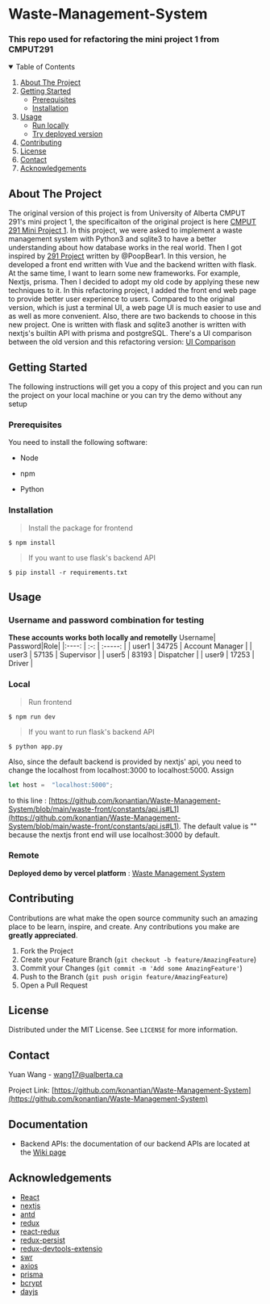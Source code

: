 # Waste-Management-System
### This repo used for refactoring the mini project 1 from CMPUT291 

<!-- TABLE OF CONTENTS -->
<details open="open">
  <summary>Table of Contents</summary>
  <ol>
    <li>
      <a href="#about-the-project">About The Project</a>
    </li>
    <li>
      <a href="#getting-started">Getting Started</a>
      <ul>
        <li><a href="#prerequisites">Prerequisites</a></li>
        <li><a href="#installation">Installation</a></li>
      </ul>
    </li>
    <li>
      <a href="#usage">Usage</a>
       <ul>
         <li><a href="#local">Run locally</a></li>
         <li><a href="#remote">Try deployed version</a></li>
      </ul>
    </li>
    <li><a href="#contributing">Contributing</a></li>
    <li><a href="#license">License</a></li>
    <li><a href="#contact">Contact</a></li>
    <li><a href="#acknowledgements">Acknowledgements</a></li>
  </ol>
</details>

## About The Project
The original version of this project is from University of Alberta CMPUT 291's mini project 1, the specificaiton of the original project is here [CMPUT 291 Mini Project 1](https://github.com/konantian/Waste-Management-System/wiki). In this project, we were asked to implement a waste management system with Python3 and sqlite3 to have a better understanding about how database works in the real world. Then I got inspired by [291 Project](https://github.com/PoopBear1/291Project) written by @PoopBear1. In this version, he developed a front end written with Vue and the backend written with flask. At the same time, I want to learn some new frameworks. For example, Nextjs, prisma. Then I decided to adopt my old code by applying these new techniques to it. In this refactoring project, I added the front end web page to provide better user experience to users. Compared to the original version, which is just a terminal UI, a web page UI is much easier to use and as well as more convenient. Also, there are two backends to choose  in this new project. One is written with flask and sqlite3 another is written with nextjs's builtin API with prisma and postgreSQL. There's a UI comparison between the old version and this refactoring version: [UI Comparison](https://github.com/konantian/Waste-Management-System/wiki/UI-Comparison)

## Getting Started
The following instructions will get you a copy of this project and you can run the project on your local machine or you can try the demo without any setup

### Prerequisites
You need to install the following software:

* Node

* npm

* Python

### Installation
> Install the package for frontend 

```shell
$ npm install 
```

> If you want to use flask's backend API

```shell
$ pip install -r requirements.txt
```

## Usage
### Username and password combination for testing
**These accounts works both locally and remotelly**
 Username| Password|Role|
|:----: | :-: | :-----: |
| user1 | 34725 | Account Manager |
| user3 | 57135 | Supervisor |
| user5 | 83193 | Dispatcher |
| user9 | 17253 | Driver |

### Local
> Run frontend 

```shell
$ npm run dev
```

> If you want to run flask's backend API

```shell
$ python app.py
```
Also, since the default backend is provided by nextjs' api, you need to change the localhost from localhost:3000 to localhost:5000.
Assign 
```javascript
let host =  "localhost:5000";
```
to this line : [https://github.com/konantian/Waste-Management-System/blob/main/waste-front/constants/api.js#L1](https://github.com/konantian/Waste-Management-System/blob/main/waste-front/constants/api.js#L1). The default value is "" because the nextjs
front end will use localhost:3000 by default.

### Remote
**Deployed demo by vercel platform** : [Waste Management System](https://waste-management-system.vercel.app/)


## Contributing

Contributions are what make the open source community such an amazing place to be learn, inspire, and create. Any contributions you make are **greatly appreciated**.

1. Fork the Project
2. Create your Feature Branch (`git checkout -b feature/AmazingFeature`)
3. Commit your Changes (`git commit -m 'Add some AmazingFeature'`)
4. Push to the Branch (`git push origin feature/AmazingFeature`)
5. Open a Pull Request

## License
Distributed under the MIT License. See `LICENSE` for more information.

## Contact
Yuan Wang - wang17@ualberta.ca

Project Link: [https://github.com/konantian/Waste-Management-System](https://github.com/konantian/Waste-Management-System)

## Documentation

* Backend APIs: the documentation of our backend APIs are located at the [Wiki page](https://github.com/konantian/Waste-Management-System/wiki)

## Acknowledgements
* [React](https://reactjs.org/)
* [nextjs](https://nextjs.org/)
* [antd](https://ant.design/)
* [redux](https://react-redux.js.org/introduction/quick-start)
* [react-redux](https://react-redux.js.org/)
* [redux-persist](https://github.com/rt2zz/redux-persist)
* [redux-devtools-extensio](https://github.com/reduxjs/redux-devtools)
* [swr](https://github.com/vercel/swr)
* [axios](https://github.com/axios/axios)
* [prisma](https://www.prisma.io/nextjs)
* [bcrypt](https://github.com/kelektiv/node.bcrypt.js)
* [dayjs](https://github.com/iamkun/dayjs)
